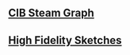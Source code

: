 
## [CIB Steam Graph](https://github.com/gabisteele/thesis/tree/master/work/CIBsteamgraph)


## [High Fidelity Sketches](https://github.com/gabisteele/thesis/tree/master/work/highfidelitysketches)


